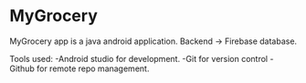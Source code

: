 # MyGrocery
MyGrocery app is a java android  application.
Backend -> Firebase database.

Tools used: -Android studio for development.
            -Git for version control
            -Github for remote repo management.
